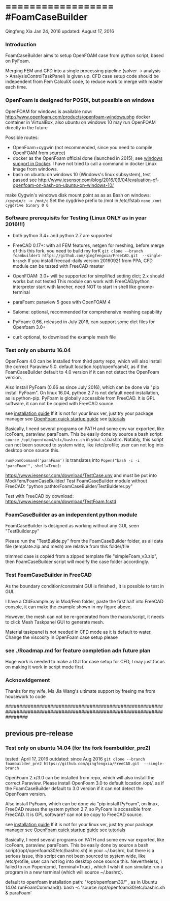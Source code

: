 ==================
#FoamCaseBuilder
==================

Qingfeng Xia
Jan 24, 2016
updated: August 17, 2016


### Introduction

FoamCaseBuilder aims to setup OpenFOAM case from python script, based on PyFoam. 

Merging FEM and CFD into a single processing pipeline (solver -> analysis -> AnalysisControlTaskPanel) is given up. 
CFD case setup code should be independent from Fem CalculiX code, to reduce work to merge with master each time. 

### OpenFoam is designed for POSIX, but possible on windows

OpenFOAM for windows is available now: http://www.openfoam.com/products/openfoam-windows.php
docker container in VirtualBox, also  ubuntu on windows 10 may run OpenFOAM directly in the future

Possible routes:

- OpenFoam+cygwin (not recommended, since you need to compile OpenFOAM from source)
- docker as the OpenFoam official done (launched in 2015); 
see [windows support in Docker](http://www.openfoam.com/download/install-windows.php).
I have not tried to call a command in docker Linux Image from windows. 
- bash on ubuntu on windows 10 (Windows's linux subsystem), test passed
see <http://www.iesensor.com/blog/2016/09/04/evaluation-of-openfoam-on-bash-on-ubuntu-on-windows-10/>

make Cygwin's windows disk mount point as as as Bash on windows: 
`/cygwin/c -> /mnt/c`
Set the cygdrive prefix to /mnt in /etc/fstab
`none /mnt cygdrive binary 0 0`

### Software prerequisits for Testing (Linux ONLY as in year 2016!!!)

- both python 3.4+ and python 2.7 are supported
- FreeCAD 0.17+: with all FEM features, netgen for meshing, 
before merge of this this fork, you need to build my forK
`git clone --branch foambuilder1 https://github.com/qingfengxia/FreeCAD.git  --single-branch`
If you install freecad-daily version 20160921 from PPA, CFD module can be tested with FreeCAD master

- OpenFOAM: 3.0+ will be supported for simplified setting dict; 2.x should works but not tested
  This module can work with FreeCAD/python interpreter start with lancher, need NOT to start in shell like gnome-terminal
- paraFoam: paraview 5 goes with OpenFOAM 4
- Salome: optional, recommended for comprehensive meshing capability
- PyFoam:  0.66, released in July 2016, can support some dict files for Openfoam 3.0+
- curl: optional, to download the example mesh file


### Test only on ubuntu 16.04

OpenFoam 4.0 can be installed from third party repo, which will also install the correct Paraview 5.0.  default location /opt/openfoam4/, as if the FoamCaseBuilder default to 4.0 version if it can not detect the OpenFoam version.

Also install PyFoam (0.66 as since July 2016), which can be done via "pip install PyFoam". On linux 16.04, python 2.7 is not default need installation, as is python-pip. PyFoam is globally accessible from FreeCAD. It is GPL software, it can not be copied with FreeCAD source. 

see [installation guide](http://www.openfoam.com/download/install-binary.php) If it is not for your linux ver, just try your package manager
see [OpenFoam quick startup guide](http://www.openfoam.org/)
see [tutorials](http://cfd.direct/openfoam/user-guide/) 

Basically, I need several programs on PATH and some env var exported, like icoFoam, paraview, paraFoam. This be easily done by source a bash script: `source /opt/openfoam4/etc/bashrc.sh` in your ~/.bashrc. Notably, this script can not been sourced to system wide, like /etc/profile;  user can not log into desktop once source this. 

`runFoamCommand('paraFoam')` is translates into `Popen("bash -c -i 'paraFoam'", shell=True)`:

https://www.iesensor.com/download/TestCase.unv and must be put into Mod/Fem/FoamCaseBuilder/
Test FoamCaseBuilder module without FreeCAD: "python pathto/FoamCaseBuilder/TestBulderer.py"

Test with FreeCAD by download: https://www.iesensor.com/download/TestFoam.fcstd


### FoamCaseBuilder as an independent python module

FoamCaseBuilder  is designed as working without any GUI, seen "TestBuilder.py"

Please run the "TestBuilde.py" from the FoamCaseBuilder folder, as all data file (template.zip and mesh) are relative from this folder/file

trimmed case is copied from a zipped template file "simpleFoam_v3.zip", then FoamCaseBuilder script will modify the case folder accordingly. 

### Test FoamCaseBuilder in FreeCAD

As the boundary condition/constraint GUI is finished , it is possible to test in GUI. 

I have a CfdExample.py in Mod/Fem folder,  paste the first half into FreeCAD console, it can make the example shown in my figure above.

However, the mesh can not be re-generated from the macro/script, it needs to click Mesh Taskpanel GUI to generate mesh.

Material taskpanel is not needed in CFD mode as it is default to water. Change the viscosity in OpenFoam case setup please

### see ./Roadmap.md for feature completion adn future plan

Huge work is needed to make a GUI for case setup for CFD, I may just focus on making it work in script mode first. 

### Acknowldgement

Thanks for my wife, Ms Jia Wang's ultimate support by freeing me from housework to code

########################################################################################################################

## previous pre-release

### Test only on ubuntu 14.04 (for the fork foambuilder_pre2)
tested: April 17, 2016
outdated: since Aug 2016
`git clone --branch foambuilder_pre2 https://github.com/qingfengxia/FreeCAD.git  --single-branch`

OpenFoam 2.x/3.0 can be installed from repo, which will also install the correct Paraview.  Please install OpenFoam 3.0 to default location /opt/, as if the FoamCaseBuilder default to 3.0 version if it can not detect the OpenFoam version.

Also install PyFoam, which can be done via "pip install PyFoam", on linux, FreeCAD reuses the system python 2.7, so PyFoam is accessible from FreeCAD. It is GPL software? can not be copy to FreeCAD source. 

see [installation guide](http://www.openfoam.com/download/install-binary.php) If it is not for your linux ver, just try your package manager
see [OpenFoam quick startup guide](http://www.openfoam.org/)
see [tutorials](http://cfd.direct/openfoam/user-guide/) 

Basically, I need several programs on PATH and some env var exported, like icoFoam, paraview, paraFoam. This be easily done by source a bash script(/opt/openfoam30/etc/bashrc.sh) in your ~/.bashrc, but there is a serious issue,  this script can not been sourced to system wide, like /etc/profile,  user can not log into desktop once source this. Nevertheless, I failed to run Popen(cmd, Terminal=True) , which I wish it can simulate run a program in a new terminal (which will source ~/.bashrc).

default to openfoam installation path: "/opt/openfoam30/" , as in Ubuntu 14.04
runFoamCommand():
bash -c 'source /opt/openfoam30/etc/bashrc.sh & paraFoam'
